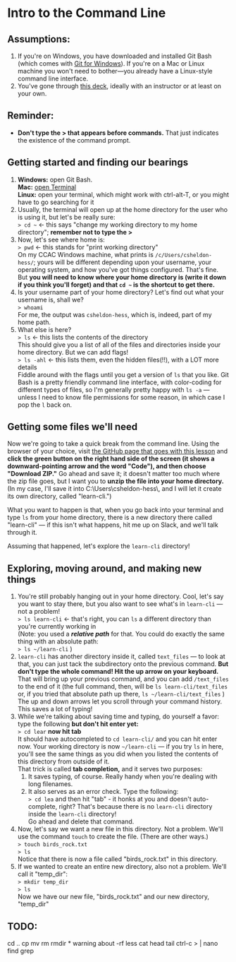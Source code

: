 Intro to the Command Line
=========================

## Assumptions: 
1. If you're on Windows, you have downloaded and installed Git Bash (which comes with [Git for Windows](https://gitforwindows.org/)). If you're on a Mac or Linux machine you won't need to bother&mdash;you already have a Linux-style command line interface.
1. You've gone through [this deck](https://docs.google.com/presentation/d/14oisMTEG-O-_DnHSfBRCLsuRq041VnJt9qFOAiVhdpI/edit?usp=sharing), ideally with an instructor or at least on your own.

## Reminder:
* **Don't type the &gt; that appears before commands.** That just indicates the existence of the command prompt.

## Getting started and finding our bearings
1. **Windows:** open Git Bash.<br />**Mac:** [open Terminal](https://support.apple.com/guide/terminal/open-or-quit-terminal-apd5265185d-f365-44cb-8b09-71a064a42125/mac)<br />**Linux:** open your terminal, which might work with ctrl-alt-T, or you might have to go searching for it 
1. Usually, the terminal will open up at the home directory for the user who is using it, but let's be really sure:<br />
```> cd ~``` &lt;- this says "change my working directory to my home directory"; **remember not to type the &gt;**
1. Now, let's see where home is:<br />
```> pwd``` &lt;- this stands for "print working directory"<br />
On my CCAC Windows machine, what prints is ```/c/Users/csheldon-hess/```; yours will be different depending upon your username, your operating system, and how you've got things configured. That's fine. But **you will need to know where your home directory is (write it down if you think you'll forget) and that ```cd ~``` is the shortcut to get there.**
1. Is your username part of your home directory? Let's find out what your username is, shall we?<br />
```> whoami```<br />
For me, the output was ```csheldon-hess```, which is, indeed, part of my home path. 
1. What else is here? <br />
```> ls```  &lt;- this lists the contents of the directory<br />
This should give you a list of all of the files and directories inside your home directory. But we can add flags! <br /> 
```> ls -ahl``` &lt;- this lists them, even the hidden files(!!), with a LOT more details<br />
Fiddle around with the flags until you get a version of ```ls``` that you like. Git Bash is a pretty friendly command line interface, with color-coding for different types of files, so I'm generally pretty happy with ```ls -a``` &mdash; unless I need to know file permissions for some reason, in which case I pop the ```l``` back on.

## Getting some files we'll need
Now we're going to take a quick break from the command line. Using the browser of your choice, visit [the GitHub page that goes with this lesson](https://github.com/ccac-data-analytics/learn-cli) and **click the green button on the right hand side of the screen (it shows a downward-pointing arrow and the word "Code"), and then choose "Download ZIP."** Go ahead and save it; it doesn't matter too much where the zip file goes, but I want you to **unzip the file into your home directory.** (In my case, I'll save it into C:\\Users\\csheldon-hess\\, and I will let it create its own directory, called "learn-cli.")

What you want to happen is that, when you go back into your terminal and type ```ls``` from your home directory, there is a new directory there called "learn-cli" &mdash; if this isn't what happens, hit me up on Slack, and we'll talk through it. 

Assuming that happened, let's explore the ```learn-cli``` directory!

## Exploring, moving around, and making new things
1. You're still probably hanging out in your home directory. Cool, let's say you want to stay there, but you also want to see what's in ```learn-cli``` &mdash; not a problem!<br />
```> ls learn-cli``` &lt;- that's right, you can ```ls``` a different directory than you're currently working in<br />
(Note: you used a ***relative path*** for that. You could do exactly the same thing with an absolute path: <br />
```> ls ~/learn-cli``` )
1. ```learn-cli``` has another directory inside it, called ```text_files``` &mdash; to look at that, you can just tack the subdirectory onto the previous command. **But don't type the whole command! Hit the up arrow on your keyboard.** That will bring up your previous command, and you can add ```/text_files``` to the end of it (the full command, then, will be ```ls learn-cli/text_files``` or, if you tried that absolute path up there, ```ls ~/learn-cli/text_files``` )<br />
The up and down arrows let you scroll through your command history. This saves a lot of typing!
1. While we're talking about saving time and typing, do yourself a favor: type the following **but don't hit enter yet:**<br />
```> cd lear``` **now hit tab**<br />
It should have autocompleted to ```cd learn-cli/``` and you can hit enter now. Your working directory is now ```~/learn-cli``` &mdash; if you try ```ls``` in here, you'll see the same things as you did when you listed the contents of this directory from outside of it.<br />
That trick is called **tab completion,** and it serves two purposes:
	1. It saves typing, of course. Really handy when you're dealing with long filenames.
	1. It also serves as an error check. Type the following:<br />
	```> cd lea``` and then hit "tab" - it honks at you and doesn't auto-complete, right? That's because there is no ```learn-cli``` directory inside the ```learn-cli``` directory! <br />
	Go ahead and delete that command.
1. Now, let's say we want a new file in this directory. Not a problem. We'll use the command ```touch``` to create the file. (There are other ways.)<br />
```> touch birds_rock.txt```<br />
```> ls``` <br />
Notice that there is now a file called "birds_rock.txt" in this directory.
1. If we wanted to create an entire new directory, also not a problem. We'll call it "temp_dir":<br />
```> mkdir temp_dir```<br />
```> ls```<br />
Now we have our new file, "birds_rock.txt" and our new directory, "temp_dir"

## TODO:
cd ..
cp
mv
rm
rmdir
*
warning about -rf
less
cat
head
tail
ctrl-c
&gt;
|
nano
find
grep